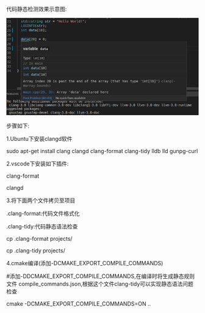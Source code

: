 代码静态检测效果示意图:

![image text](https://github.com/pengrui2009/CodereviewDemo/blob/master/view/code_static_review.png "Code Static Review")


步骤如下:

1.Ubuntu下安装clangd软件

sudo apt-get install clang clangd clang-format clang-tidy lldb lld gunpg-curl


2.vscode下安装如下插件:

clang-format

clangd



3.将下面两个文件拷贝至项目

.clang-format:代码文件格式化

.clang-tidy:代码静态语法检查

cp .clang-format projects/

cp .clang-tidy projects/


4.cmake编译(添加-DCMAKE_EXPORT_COMPILE_COMMANDS)

  #添加-DDCMAKE_EXPORT_COMPILE_COMMANDS,在编译时将生成静态规则文件 compile_commands.json,根据这个文件clang-tidy可以实现静态语法问题检查

cmake -DCMAKE_EXPORT_COMPILE_COMMANDS=ON ..

